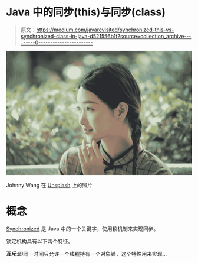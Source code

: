 # Java 中的同步(this)与同步(class)

> 原文：<https://medium.com/javarevisited/synchronized-this-vs-synchronized-class-in-java-d521556b1f?source=collection_archive---------0----------------------->

![](img/5fdc6141a945220da502bdbf597b279f.png)

Johnny Wang 在 [Unsplash](https://unsplash.com?utm_source=medium&utm_medium=referral) 上的照片

# 概念

[Synchronized](https://www.java67.com/2013/01/difference-between-synchronized-block-vs-method-java-example.html) 是 Java 中的一个关键字，使用锁机制来实现同步。

锁定机构具有以下两个特征。

**互斥**:即同一时间只允许一个线程持有一个对象锁，这个特性用来实现…
